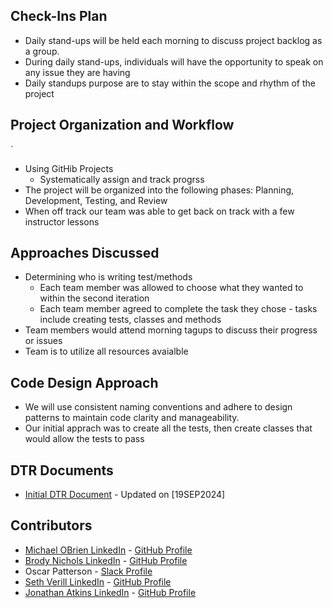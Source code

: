 ## Check-Ins Plan

- Daily stand-ups will be held each morning to discuss project backlog as a group.
- During daily stand-ups, individuals will have the opportunity to speak on any issue they are having
- Daily standups purpose are to stay within the scope and rhythm of the project

## Project Organization and Workflow
`
- Using GitHib Projects
    - Systematically assign and track progrss
- The project will be organized into the following phases: Planning, Development, Testing, and Review
- When off track our team was able to get back on track with a few instructor lessons

## Approaches Discussed

- Determining who is writing test/methods
    - Each team member was allowed to choose what they wanted to within the second iteration
    - Each team member agreed to complete the task they chose - tasks include creating tests, classes and methods
- Team members would attend morning tagups to discuss their progress or issues
- Team is to utilize all resources avaialble

## Code Design Approach

- We will use consistent naming conventions and adhere to design patterns to maintain code clarity and manageability.
- Our initial apprach was to create all the tests, then create classes that would allow the tests to pass

## DTR Documents

- [Initial DTR Document](https://docs.google.com/document/d/12fh4kkmPvBLDBaC1uzkeOf6Ad5dHzYg0ZLll8TGlCQg/edit) - Updated on [19SEP2024]


## Contributors

- [Michael OBrien LinkedIn](https://www.linkedin.com/in/michaelobrien67/) - [GitHub Profile](https://github.com/Rockrat2008)
- [Brody Nichols LinkedIn](https://www.linkedin.com/in/name2)             - [GitHub Profile](https://github.com/name2)
- Oscar Patterson                                                         - [Slack Profile](https://turingschool.slack.com/team/U07E07H1NVD)
- [Seth Verill LinkedIn](linkedin.com/in/seth-verrill-b26a82328)          - [GitHub Profile](https://github.com/sethverrill)
- [Jonathan Atkins LinkedIn](www.linkedin.com/in/jonathanjatkins)         - [GitHub Profile](https://github.com/Jonathan-Atkins/futbol)
